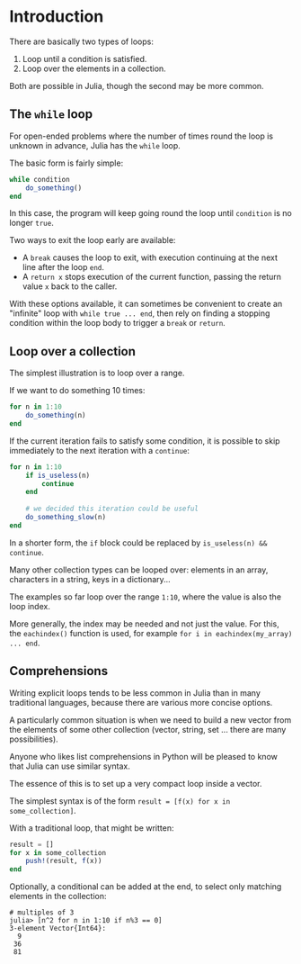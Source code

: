 # Introduction

There are basically two types of loops:

1. Loop until a condition is satisfied.
2. Loop over the elements in a collection.

Both are possible in Julia, though the second may be more common.

## The `while` loop

For open-ended problems where the number of times round the loop is unknown in advance, Julia has the `while` loop.

The basic form is fairly simple:

```julia
while condition
    do_something()
end
```

In this case, the program will keep going round the loop until `condition` is no longer `true`.

Two ways to exit the loop early are available:

- A `break` causes the loop to exit, with execution continuing at the next line after the loop `end`.
- A `return x` stops execution of the current function, passing the return value `x` back to the caller.

With these options available, it can sometimes be convenient to create an "infinite" loop with `while true ... end`, then rely on finding a stopping condition within the loop body to trigger a `break` or `return`.

## Loop over a collection

The simplest illustration is to loop over a range.

If we want to do something 10 times:

```julia
for n in 1:10
    do_something(n)
end
```

If the current iteration fails to satisfy some condition, it is possible to skip immediately to the next iteration with a `continue`:

```julia
for n in 1:10
    if is_useless(n)
        continue
    end
    
    # we decided this iteration could be useful
    do_something_slow(n)
end
```

In a shorter form, the `if` block could be replaced by `is_useless(n) && continue`.

Many other collection types can be looped over: elements in an array, characters in a string, keys in a dictionary...

The examples so far loop over the range `1:10`, where the value is also the loop index.

More generally, the index may be needed and not just the value.
For this, the `eachindex()` function is used, for example `for i in eachindex(my_array) ... end`.

## Comprehensions

Writing explicit loops tends to be less common in Julia than in many traditional languages, because there are various more concise options.

A particularly common situation is when we need to build a new vector from the elements of some other collection (vector, string, set ... there are many possibilities).

Anyone who likes list comprehensions in Python will be pleased to know that Julia can use similar syntax.

The essence of this is to set up a very compact loop inside a vector.

The simplest syntax is of the form `result = [f(x) for x in some_collection]`.

With a traditional loop, that might be written:

```julia
result = []
for x in some_collection
    push!(result, f(x))
end
```

Optionally, a conditional can be added at the end, to select only matching elements in the collection:

```julia-repl
# multiples of 3
julia> [n^2 for n in 1:10 if n%3 == 0]
3-element Vector{Int64}:
  9
 36
 81
```
